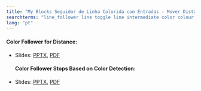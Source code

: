 ```yaml
---
title: "My Blocks Seguidor de Linha Colorida com Entradas - Mover Distância or Mover até encontrar o Preto"
searchterms: "line_follower line toggle line intermediate color colour colour_sensor sensors follower linefollower tracker line_traker my_blocks sensor_block my_blocks_seguidor_de_linha_colorida_com_entradas_-_mover_distância_/_mover_até_encontrar_o_preto"
lang: "pt"
---
```

 <h4>Color Follower for Distance:</h4>
 <ul>
 <li class="ng-binding">Slides:
 <a href="translations/pt-br/intermediate/ColorFollowerDistance.pptx">PPTX</a>,
 <a href="translations/pt-br/intermediate/ColorFollowerDistance.pdf">PDF</a>
 </li>
 <h4>Color Follower Stops Based on Color Detection:</h4>
 <li class="ng-binding">Slides:
 <a href="translations/pt-br/intermediate/ColorFollowerSensor.pptx">PPTX</a>,
 <a href="translations/pt-br/intermediate/ColorFollowerSensor.pdf">PDF</a>
 </li>
 </ul>
